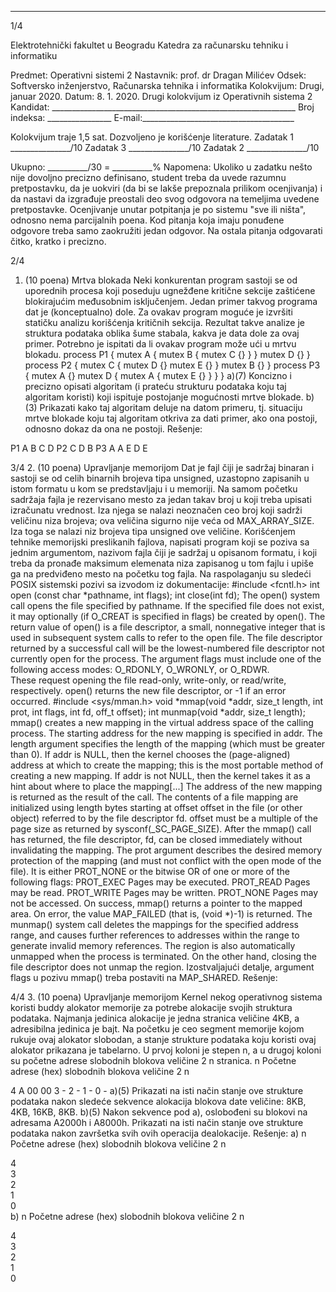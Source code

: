 --------------------------------------------------------------------------------


 
1/4 
 
Elektrotehnički fakultet u Beogradu 
Katedra za računarsku tehniku i informatiku 
 
Predmet: Operativni sistemi 2 
Nastavnik: prof. dr Dragan Milićev 
Odsek: Softversko inženjerstvo, Računarska tehnika i informatika 
Kolokvijum: Drugi, januar 2020. 
Datum: 8. 1. 2020. 
Drugi kolokvijum iz Operativnih sistema 2 
Kandidat: _____________________________________________________________ 
Broj indeksa: ________________  E-mail:______________________________________ 
 
Kolokvijum traje 1,5 sat. Dozvoljeno je korišćenje literature. 
Zadatak 1 _______________/10   Zadatak 3 _______________/10 
Zadatak 2 _______________/10    
 
Ukupno: __________/30 = __________% 
Napomena: Ukoliko u zadatku nešto nije dovoljno precizno definisano, student treba da 
uvede razumnu pretpostavku, da je uokviri (da bi se lakše prepoznala prilikom ocenjivanja) i 
da  nastavi  da  izgrađuje  preostali  deo  svog  odgovora  na  temeljima  uvedene  pretpostavke. 
Ocenjivanje unutar potpitanja je po sistemu "sve ili ništa", odnosno nema parcijalnih poena. 
Kod  pitanja  koja imaju ponuđene odgovore treba samo zaokružiti jedan  odgovor.  Na  ostala 
pitanja odgovarati čitko, kratko i precizno. 
 

 
2/4 
1. (10 poena) Mrtva blokada 
Neki konkurentan program sastoji se od uporednih procesa koji poseduju ugnežđene kritične 
sekcije zaštićene blokirajućim međusobnim isključenjem. Jedan primer takvog programa dat 
je (konceptualno) dole.  Za  ovakav  program  moguće  je  izvršiti  statičku  analizu  korišćenja 
kritičnih sekcija. Rezultat takve analize je struktura podataka oblika šume stabala, kakva je 
data dole za ovaj primer. Potrebno je ispitati da li ovakav program može ući u mrtvu blokadu. 
 process P1 { 
   mutex A { 
     mutex B { 
       mutex C {} 
     } 
   } 
   mutex D {} 
 } 
 process P2 { 
   mutex C { 
     mutex D {} 
     mutex E {} 
   } 
   mutex B {} 
 } 
 process P3 { 
   mutex A {} 
   mutex D { 
     mutex A { 
       mutex E {} 
     } 
   } 
 } 
a)(7) Koncizno i precizno opisati algoritam (i prateću strukturu podataka koju taj algoritam 
koristi) koji ispituje postojanje mogućnosti mrtve blokade. 
b)(3) Prikazati kako taj algoritam deluje na datom primeru, tj. situaciju mrtve blokade koju 
taj algoritam otkriva za dati primer, ako ona postoji, odnosno dokaz da ona ne postoji. 
Rešenje: 
 
P1
A
B
C
D
P2
C
D
B
P3
A
A
E
D
E

 
3/4 
2. (10 poena) Upravljanje memorijom 
Dat  je  fajl  čiji  je  sadržaj  binaran  i sastoji  se  od  celih  binarnih  brojeva  tipa unsigned, 
uzastopno zapisanih u istom formatu u kom se predstavljaju i u memoriji. Na samom početku 
sadržaja fajla je rezervisano mesto za jedan takav broj u koji treba upisati izračunatu vrednost. 
Iza njega se nalazi neoznačen ceo broj koji sadrži veličinu niza brojeva; ova veličina sigurno 
nije veća od MAX_ARRAY_SIZE. Iza toga se nalazi niz brojeva tipa unsigned ove veličine. 
Korišćenjem  tehnike  memorijski  preslikanih  fajlova,  napisati  program  koji  se  poziva  sa 
jednim argumentom, nazivom fajla čiji je sadržaj u opisanom formatu, i koji treba da pronađe 
maksimum elemenata niza zapisanog u tom fajlu i upiše ga na predviđeno mesto na početku 
tog fajla. Na raspolaganju su sledeći POSIX sistemski pozivi sa izvodom iz dokumentacije: 
#include <fcntl.h> 
int open (const char *pathname, int flags); 
int close(int fd); 
The open() system call opens the file specified by pathname. If the specified file does not exist, it may optionally 
(if O_CREAT is specified in flags) be created by open(). 
The  return  value  of open() is  a  file  descriptor,  a  small,  nonnegative  integer  that  is  used  in  subsequent  system 
calls to refer to the  open file.  The  file descriptor  returned  by  a successful call will be  the  lowest-numbered file 
descriptor not currently open for the process. 
The argument flags must include one of the following access modes: O_RDONLY, O_WRONLY, or O_RDWR.  
These request opening the file read-only, write-only, or read/write, respectively. 
open() returns the new file descriptor, or -1 if an error occurred. 
#include <sys/mman.h> 
void *mmap(void *addr, size_t length, int prot, int flags, int fd, off_t 
offset); 
int munmap(void *addr, size_t length); 
mmap() creates a new mapping in the virtual address space of the calling process.  The starting address for the 
new  mapping  is  specified  in addr.    The length argument  specifies  the  length  of  the  mapping  (which  must  be 
greater than 0). 
If addr is NULL, then the kernel chooses the (page-aligned) address at which to create the mapping; this is the 
most portable  method of creating a new mapping. If addr is not NULL, then the  kernel  takes it as a hint about 
where to place the mapping[...] The address of the new mapping is returned as the result of the call. 
The  contents  of  a  file  mapping  are  initialized  using length bytes  starting  at  offset offset in  the  file  (or  other 
object)  referred  to  by  the  file  descriptor fd. offset must  be  a  multiple  of  the  page  size  as  returned  by 
sysconf(_SC_PAGE_SIZE). 
After  the mmap() call  has  returned,  the  file  descriptor, fd,  can  be  closed  immediately  without  invalidating  the 
mapping. 
The prot argument describes the desired memory protection of the mapping (and must not conflict with the open 
mode of the file). It is either PROT_NONE or the bitwise OR of one or more of the following flags: 
 PROT_EXEC  Pages may be executed. 
 PROT_READ  Pages may be read. 
 PROT_WRITE Pages may be written. 
 PROT_NONE  Pages may not be accessed. 
On  success, mmap() returns  a  pointer  to  the  mapped  area.    On  error,  the  value MAP_FAILED (that  is, (void 
*)-1) is returned. 
The munmap() system call deletes the mappings for the specified address range, and causes further references to 
addresses  within the  range  to generate  invalid memory  references. The  region is also automatically unmapped 
when the process is terminated. On the other hand, closing the file descriptor does not unmap the region. 
Izostvaljajući detalje, argument flags u pozivu mmap() treba postaviti na MAP_SHARED. 
Rešenje: 
 

 
4/4 
3. (10 poena) Upravljanje memorijom 
Kernel nekog operativnog sistema koristi buddy alokator memorije za potrebe alokacije svojih 
struktura podataka. Najmanja jedinica alokacije je jedna stranica veličine 4KB, a adresibilna 
jedinica je bajt. Na početku je ceo segment memorije kojom rukuje ovaj alokator slobodan, a 
stanje  strukture  podataka  koju  koristi  ovaj  alokator  prikazana  je  tabelarno.  U  prvoj  koloni  je 
stepen n, a u drugoj koloni su početne adrese slobodnih blokova veličine 2
n
 stranica. 
n 
Početne adrese (hex) slobodnih blokova veličine 2
n
 
4 A 00 00 
3 - 
2 - 
1 - 
0 - 
a)(5) Prikazati na isti način stanje ove strukture podataka nakon sledeće sekvence alokacija 
blokova date veličine: 8KB, 4KB, 16KB, 8KB. 
b)(5)  Nakon  sekvence  pod  a),  oslobođeni  su  blokovi  na  adresama  A2000h  i  A8000h. 
Prikazati  na  isti  način  stanje ove  strukture  podataka  nakon  završetka  svih  ovih  operacija 
dealokacije. 
Rešenje: 
a) 
n 
Početne adrese (hex) slobodnih blokova veličine 2
n
 
4  
3  
2  
1  
0  
b) 
n 
Početne adrese (hex) slobodnih blokova veličine 2
n
 
4  
3  
2  
1  
0  